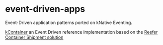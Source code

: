 # event-driven-apps

Event-Driven application patterns ported on kNative Eventing.

[kContainer](kcontainer/README.md) an Event Driven reference implementation
based on the [Reefer Container Shipment solution](https://github.com/ibm-cloud-architecture/refarch-kc)  

